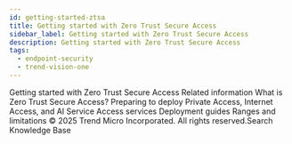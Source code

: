 ```yaml
---
id: getting-started-ztsa
title: Getting started with Zero Trust Secure Access
sidebar_label: Getting started with Zero Trust Secure Access
description: Getting started with Zero Trust Secure Access
tags:
  - endpoint-security
  - trend-vision-one
---
```


 Getting started with Zero Trust Secure Access Related information What is Zero Trust Secure Access? Preparing to deploy Private Access, Internet Access, and AI Service Access services Deployment guides Ranges and limitations © 2025 Trend Micro Incorporated. All rights reserved.Search Knowledge Base